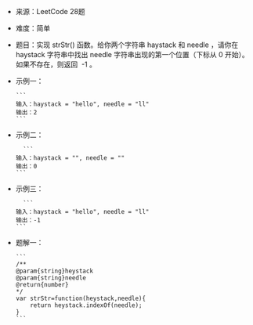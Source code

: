 * 来源：LeetCode 28题  
* 难度：简单  
* 题目：实现 strStr() 函数。给你两个字符串 haystack 和 needle ，请你在 haystack 字符串中找出 needle 字符串出现的第一个位置（下标从 0 开始）。如果不存在，则返回  -1 。  

* 示例一：  

      ```
      输入：haystack = "hello", needle = "ll"
      输出：2
      ```  
      
* 示例二：  

        ```
      输入：haystack = "", needle = ""
      输出：0
      ```  
      
* 示例三：  

        ```
      输入：haystack = "hello", needle = "ll"
      输出：-1
      ```
      
* 题解一：  

      ```
      /**
      @param{string}heystack
      @param{string}needle
      @return{number}
      */
      var strStr=function(heystack,needle){
          return heystack.indexOf(needle);
      }
      ```

